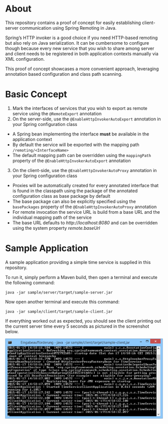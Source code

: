 About
=====

This repository contains a proof of concept for easily establishing 
client-server communication using Spring Remoting in Java.

Spring’s HTTP invoker is a good choice if you need HTTP-based remoting but also 
rely on Java serialization. It can be cumbersome to configure though because every 
new service that you wish to share among server and client needs to be registered 
in both application contexts manually via XML configuration.

This proof of concept showcases a more convenient approach, leveraging 
annotation based configuration and class path scanning.

Basic Concept
=============

1. Mark the interfaces of services that you wish to export as remote service using the `@RemoteExport` annotation
2. On the server-side, use the `@EnableHttpInvokerAutoExport` annotation in your Spring configuration class
  * A Spring bean implementing the interface **must** be available in the application context
  * By default the service will be exported with the mapping path `/remoting/<InterfaceName>`
  * The default mapping path can be overridden using the `mappingPath` property
   of the `@EnableHttpInvokerAutoExport` annotation
3. On the client-side, use the `@EnableHttpInvokerAutoProxy` annotation in your Spring configuration class
  * Proxies will be automatically created for every annotated interface that is 
   found in the classpath using the package of the annotated configuration class as base package by default
  * The base package can also be explicitly specified using the `basePackages` property
   of the `@EnableHttpInvokerAutoProxy` annotation
  * For remote invocation the service URL is build from a base URL and the individual mapping path of the service
  * The base URL defaults to *http://localhost:8080* and can be overridden using the system property *remote.baseUrl*

Sample Application
==================

A sample application providing a simple time service is supplied in this repository.

To run it, simply perform a Maven build, then open a terminal and execute the following command:

```
java -jar sample/server/target/sample-server.jar
```

Now open another terminal and execute this command:
```
java -jar sample/client/target/sample-client.jar
```

If everything worked out as expected, you should see the client printing out the 
current server time every 5 seconds as pictured in the screenshot below.

![Alt Screenshot](screenshot.png)
